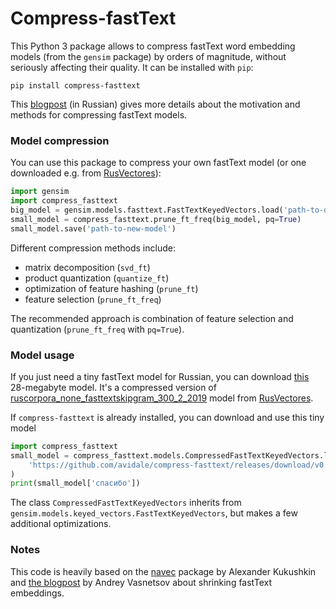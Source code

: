 # Compress-fastText
This Python 3 package allows to compress fastText word embedding models 
(from the `gensim` package) by orders of magnitude, 
without seriously affecting their quality. It can be installed with `pip`:
```commandline
pip install compress-fasttext
```
This [blogpost](https://habr.com/ru/post/489474) (in Russian) gives more details about the motivation and 
methods for compressing fastText models.

### Model compression
You can use this package to compress your own fastText model (or one downloaded e.g. from 
[RusVectores](https://rusvectores.org/ru/models/)):

```python
import gensim
import compress_fasttext
big_model = gensim.models.fasttext.FastTextKeyedVectors.load('path-to-original-model')
small_model = compress_fasttext.prune_ft_freq(big_model, pq=True)
small_model.save('path-to-new-model')
```

Different compression methods include:
- matrix decomposition (`svd_ft`)
- product quantization (`quantize_ft`)
- optimization of feature hashing (`prune_ft`)
- feature selection (`prune_ft_freq`)

The recommended approach is combination of feature selection and quantization (`prune_ft_freq` with `pq=True`).

### Model usage
If you just need a tiny fastText model for Russian, you can download 
[this](https://github.com/avidale/compress-fasttext/releases/download/v0.0.1/ft_freqprune_100K_20K_pq_100.bin)
28-megabyte model. It's a compressed version of 
[ruscorpora_none_fasttextskipgram_300_2_2019](http://vectors.nlpl.eu/repository/20/181.zip) model
from [RusVectores](https://rusvectores.org/ru/models/).

If `compress-fasttext` is already installed, you can download and use this tiny model
```python
import compress_fasttext
small_model = compress_fasttext.models.CompressedFastTextKeyedVectors.load(
    'https://github.com/avidale/compress-fasttext/releases/download/v0.0.1/ft_freqprune_100K_20K_pq_100.bin'
)
print(small_model['спасибо'])
```
The class `CompressedFastTextKeyedVectors` inherits from `gensim.models.keyed_vectors.FastTextKeyedVectors`, 
but makes a few additional optimizations.

### Notes
This code is heavily based on the [navec](https://github.com/natasha/navec) package by Alexander Kukushkin and 
[the blogpost](https://medium.com/@vasnetsov93/shrinking-fasttext-embeddings-so-that-it-fits-google-colab-cd59ab75959e) 
by Andrey Vasnetsov about shrinking fastText embeddings.
